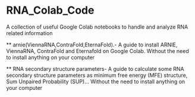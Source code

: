 # RNA_Colab_Code
A collection of useful Google Colab notebooks to handle and analyze RNA related information

** arnie(ViennaRNA,ContraFold,EternaFold).- A guide to install ARNIE, ViennaRNA, ContraFold and Eternafold on Google Colab. Without the need to install anything on your computer

** RNA secondary structure parameters- A guide to calculate  some RNA secondary structure parameters as minimum free energy (MFE) structure, Sum Unpaired Probability (SUP)... Without the need to install anything on your computer
